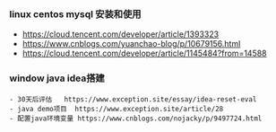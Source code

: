 
### linux centos mysql 安装和使用
  - https://cloud.tencent.com/developer/article/1393323
  - https://www.cnblogs.com/yuanchao-blog/p/10679156.html
  - https://cloud.tencent.com/developer/article/1145484?from=14588

### window java idea搭建
    - 30天后评估   https://www.exception.site/essay/idea-reset-eval
    - java demo项目  https://www.exception.site/article/28
    - 配置java环境变量 https://www.cnblogs.com/nojacky/p/9497724.html
###     